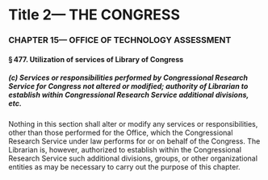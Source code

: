 
# Title 2— THE CONGRESS
### CHAPTER 15— OFFICE OF TECHNOLOGY ASSESSMENT
#### § 477. Utilization of services of Library of Congress
##### (c) Services or responsibilities performed by Congressional Research Service for Congress not altered or modified; authority of Librarian to establish within Congressional Research Service additional divisions, etc.

Nothing in this section shall alter or modify any services or responsibilities, other than those performed for the Office, which the Congressional Research Service under law performs for or on behalf of the Congress. The Librarian is, however, authorized to establish within the Congressional Research Service such additional divisions, groups, or other organizational entities as may be necessary to carry out the purpose of this chapter.
